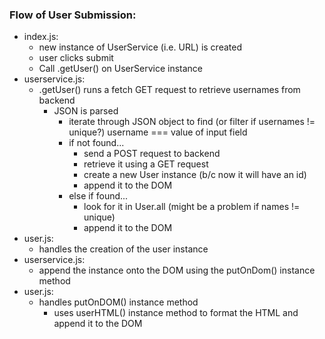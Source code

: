 ### Flow of User Submission:

- index.js:
  - new instance of UserService (i.e. URL) is created
  - user clicks submit
  - Call .getUser() on UserService instance
- userservice.js:
  - .getUser() runs a fetch GET request to retrieve usernames from backend
    - JSON is parsed
      - iterate through JSON object to find (or filter if usernames != unique?) username === value of input field
      - if not found...
        - send a POST request to backend
        - retrieve it using a GET request
        - create a new User instance (b/c now it will have an id)
        - append it to the DOM
      - else if found...
        - look for it in User.all (might be a problem if names != unique)
        - append it to the DOM
- user.js:
  - handles the creation of the user instance
- userservice.js:
  - append the instance onto the DOM using the putOnDom() instance method
- user.js:
  - handles putOnDOM() instance method
    - uses userHTML() instance method to format the HTML and append it to the DOM
